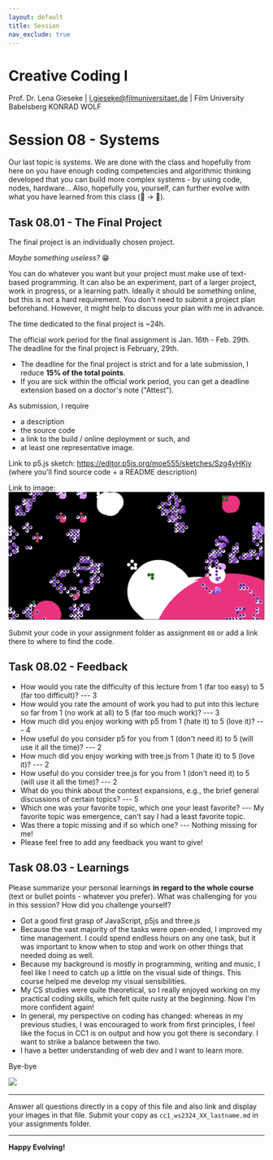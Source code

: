 ```yaml
---
layout: default
title: Session
nav_exclude: true
---
```



# Creative Coding I

Prof. Dr. Lena Gieseke \| l.gieseke@filmuniversitaet.de  \| Film University Babelsberg KONRAD WOLF
  


# Session 08 - Systems

Our last topic is *systems*. We are done with the class and hopefully from here on you have enough coding competencies and algorithmic thinking developed that you can build more complex systems - by using code, nodes, hardware... Also, hopefully you, yourself, can further evolve with what you have learned from this class (🐛 -> 🦋). 

## Task 08.01 - The Final Project 

The final project is an individually chosen project. 
  
*Maybe something useless?* 😁  
  
You can do whatever you want but your project must make use of text-based programming. It can also be an experiment, part of a larger project, work in progress, or a learning path. Ideally it should be something online, but this is not a hard requirement. You don't need to submit a project plan beforehand. However, it might help to discuss your plan with me in advance.  

The time dedicated to the final project is ~24h.

The official work period for the final assignment is Jan. 16th - Feb. 29th. The deadline for the final project is February, 29th.

* The deadline for the final project is strict and for a late submission, I reduce **15% of the total points**.
* If you are sick within the official work period, you can get a deadline extension based on a doctor's note ("Attest").

As submission, I require

* a description
* the source code
* a link to the build / online deployment or such, and
* at least one representative image.

Link to p5.js sketch: https://editor.p5js.org/moe555/sketches/Szg4yHKjy (where you'll find source code + a README description)

Link to image: ![image](chewinggum.png)
 
Submit your code in your assignment folder as assignment `08` or add a link there to where to find the code.


## Task 08.02 - Feedback

* How would you rate the difficulty of this lecture from 1 (far too easy) to 5 (far too difficult)? --- 3
* How would you rate the amount of work you had to put into this lecture so far from 1 (no work at all) to 5 (far too much work)? --- 3
* How much did you enjoy working with p5 from 1 (hate it) to 5 (love it)? --- 4
* How useful do you consider p5 for you from 1 (don't need it) to 5 (will use it all the time)? --- 2
* How much did you enjoy working with tree.js from 1 (hate it) to 5 (love it)? --- 2
* How useful do you consider tree.js for you from 1 (don't need it) to 5 (will use it all the time)? --- 2
* What do you think about the context expansions, e.g., the brief general discussions of certain topics? --- 5
* Which one was your favorite topic, which one your least favorite? --- My favorite topic was emergence, can't say I had a least favorite topic. 
* Was there a topic missing and if so which one? --- Nothing missing for me! 
* Please feel free to add any feedback you want to give!


## Task 08.03 - Learnings

Please summarize your personal learnings **in regard to the whole course** (text or bullet points - whatever you prefer). What was challenging for you in this session? How did you challenge yourself?
* Got a good first grasp of JavaScript, p5js and three.js
* Because the vast majority of the tasks were open-ended, I improved my time management. I could spend endless hours on any one task, but it was important to know when to stop and work on other things that needed doing as well. 
* Because my background is mostly in programming, writing and music, I feel like I need to catch up a little on the visual side of things. This course helped me develop my visual sensibilities. 
* My CS studies were quite theoretical, so I really enjoyed working on my practical coding skills, which felt quite rusty at the beginning. Now I'm more confident again! 
* In general, my perspective on coding has changed: whereas in my previous studies, I was encouraged to work from first principles, I feel like the focus in CC1 is on output and how you got there is secondary. I want to strike a balance between the two. 
* I have a better understanding of web dev and I want to learn more. 
  
Bye-bye  

![](https://media.giphy.com/media/G5h04AkAvAHcs/giphy.gif)

---

Answer all questions directly in a copy of this file and also link and display your images in that file. Submit your copy as `cc1_ws2324_XX_lastname.md` in your assignments folder.


---

**Happy Evolving!**